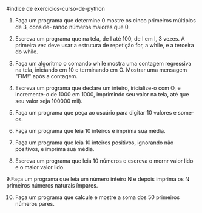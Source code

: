 #indice de exercicios-curso-de-python

1. Faça um programa que determine 0 mostre os cinco primeiros múltiplos de 3, conside-
rando números maiores que 0.

2. Escreva um programa que na tela, de I até 100, de I em I, 3 vezes. A primeira
vez deve usar a estrutura de repetição for, a while, e a terceira do while.

3. Faça um algoritmo o comando while mostra uma contagem regressiva
na tela, iniciando em 10 e terminando em O. Mostrar uma mensagem "FIM!" após a
contagem.

4. Escreva um programa que declare um inteiro, iricialize-o com O, e incremente-o de 1000
em 1000, imprimindo seu valor na tela, até que seu valor seja 100000 mil).


5. Faça um programa que peça ao usuário para digitar 10 valores e some-os.

6. Faça um programa que leia 10 inteiros e imprima sua média.

7. Faça um programa que leia 10 inteiros positivos, ignorando não positivos, e imprima sua
média.

8. Escreva um programa que leia 10 números e escreva o mernr valor lido e o maior valor
lido.

9.Faça um programa que leia um número inteiro N e depois imprima os N primeiros
números naturais ímpares.

10. Faça um programa que calcule e mostre a soma dos 50 primeiros números pares.
